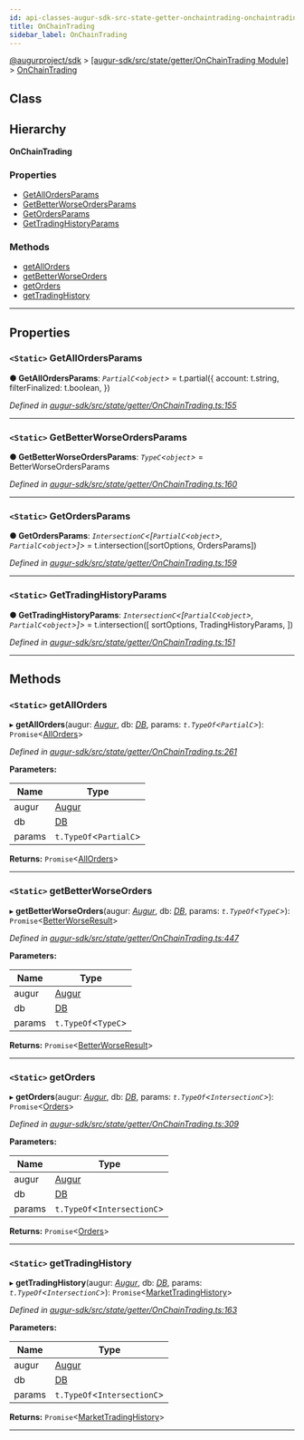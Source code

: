 ```yaml
---
id: api-classes-augur-sdk-src-state-getter-onchaintrading-onchaintrading
title: OnChainTrading
sidebar_label: OnChainTrading
---
```


[@augurproject/sdk](api-readme.md) > [[augur-sdk/src/state/getter/OnChainTrading Module]](api-modules-augur-sdk-src-state-getter-onchaintrading-module.md) > [OnChainTrading](api-classes-augur-sdk-src-state-getter-onchaintrading-onchaintrading.md)

## Class

## Hierarchy

**OnChainTrading**

### Properties

* [GetAllOrdersParams](api-classes-augur-sdk-src-state-getter-onchaintrading-onchaintrading.md#getallordersparams)
* [GetBetterWorseOrdersParams](api-classes-augur-sdk-src-state-getter-onchaintrading-onchaintrading.md#getbetterworseordersparams)
* [GetOrdersParams](api-classes-augur-sdk-src-state-getter-onchaintrading-onchaintrading.md#getordersparams)
* [GetTradingHistoryParams](api-classes-augur-sdk-src-state-getter-onchaintrading-onchaintrading.md#gettradinghistoryparams)

### Methods

* [getAllOrders](api-classes-augur-sdk-src-state-getter-onchaintrading-onchaintrading.md#getallorders)
* [getBetterWorseOrders](api-classes-augur-sdk-src-state-getter-onchaintrading-onchaintrading.md#getbetterworseorders)
* [getOrders](api-classes-augur-sdk-src-state-getter-onchaintrading-onchaintrading.md#getorders)
* [getTradingHistory](api-classes-augur-sdk-src-state-getter-onchaintrading-onchaintrading.md#gettradinghistory)

---

## Properties

<a id="getallordersparams"></a>

### `<Static>` GetAllOrdersParams

**● GetAllOrdersParams**: *`PartialC`<`object`>* =  t.partial({
    account: t.string,
    filterFinalized: t.boolean,
  })

*Defined in [augur-sdk/src/state/getter/OnChainTrading.ts:155](https://github.com/AugurProject/augur/blob/304ca83772/packages/augur-sdk/src/state/getter/OnChainTrading.ts#L155)*

___
<a id="getbetterworseordersparams"></a>

### `<Static>` GetBetterWorseOrdersParams

**● GetBetterWorseOrdersParams**: *`TypeC`<`object`>* =  BetterWorseOrdersParams

*Defined in [augur-sdk/src/state/getter/OnChainTrading.ts:160](https://github.com/AugurProject/augur/blob/304ca83772/packages/augur-sdk/src/state/getter/OnChainTrading.ts#L160)*

___
<a id="getordersparams"></a>

### `<Static>` GetOrdersParams

**● GetOrdersParams**: *`IntersectionC`<[`PartialC`<`object`>, `PartialC`<`object`>]>* =  t.intersection([sortOptions, OrdersParams])

*Defined in [augur-sdk/src/state/getter/OnChainTrading.ts:159](https://github.com/AugurProject/augur/blob/304ca83772/packages/augur-sdk/src/state/getter/OnChainTrading.ts#L159)*

___
<a id="gettradinghistoryparams"></a>

### `<Static>` GetTradingHistoryParams

**● GetTradingHistoryParams**: *`IntersectionC`<[`PartialC`<`object`>, `PartialC`<`object`>]>* =  t.intersection([
    sortOptions,
    TradingHistoryParams,
  ])

*Defined in [augur-sdk/src/state/getter/OnChainTrading.ts:151](https://github.com/AugurProject/augur/blob/304ca83772/packages/augur-sdk/src/state/getter/OnChainTrading.ts#L151)*

___

## Methods

<a id="getallorders"></a>

### `<Static>` getAllOrders

▸ **getAllOrders**(augur: *[Augur](api-classes-augur-sdk-src-augur-augur.md)*, db: *[DB](api-classes-augur-sdk-src-state-db-db-db.md)*, params: *`t.TypeOf`<`PartialC`>*): `Promise`<[AllOrders](api-interfaces-augur-sdk-src-state-getter-onchaintrading-allorders.md)>

*Defined in [augur-sdk/src/state/getter/OnChainTrading.ts:261](https://github.com/AugurProject/augur/blob/304ca83772/packages/augur-sdk/src/state/getter/OnChainTrading.ts#L261)*

**Parameters:**

| Name | Type |
| ------ | ------ |
| augur | [Augur](api-classes-augur-sdk-src-augur-augur.md) |
| db | [DB](api-classes-augur-sdk-src-state-db-db-db.md) |
| params | `t.TypeOf`<`PartialC`> |

**Returns:** `Promise`<[AllOrders](api-interfaces-augur-sdk-src-state-getter-onchaintrading-allorders.md)>

___
<a id="getbetterworseorders"></a>

### `<Static>` getBetterWorseOrders

▸ **getBetterWorseOrders**(augur: *[Augur](api-classes-augur-sdk-src-augur-augur.md)*, db: *[DB](api-classes-augur-sdk-src-state-db-db-db.md)*, params: *`t.TypeOf`<`TypeC`>*): `Promise`<[BetterWorseResult](api-interfaces-augur-sdk-src-state-getter-onchaintrading-betterworseresult.md)>

*Defined in [augur-sdk/src/state/getter/OnChainTrading.ts:447](https://github.com/AugurProject/augur/blob/304ca83772/packages/augur-sdk/src/state/getter/OnChainTrading.ts#L447)*

**Parameters:**

| Name | Type |
| ------ | ------ |
| augur | [Augur](api-classes-augur-sdk-src-augur-augur.md) |
| db | [DB](api-classes-augur-sdk-src-state-db-db-db.md) |
| params | `t.TypeOf`<`TypeC`> |

**Returns:** `Promise`<[BetterWorseResult](api-interfaces-augur-sdk-src-state-getter-onchaintrading-betterworseresult.md)>

___
<a id="getorders"></a>

### `<Static>` getOrders

▸ **getOrders**(augur: *[Augur](api-classes-augur-sdk-src-augur-augur.md)*, db: *[DB](api-classes-augur-sdk-src-state-db-db-db.md)*, params: *`t.TypeOf`<`IntersectionC`>*): `Promise`<[Orders](api-interfaces-augur-sdk-src-state-getter-onchaintrading-orders.md)>

*Defined in [augur-sdk/src/state/getter/OnChainTrading.ts:309](https://github.com/AugurProject/augur/blob/304ca83772/packages/augur-sdk/src/state/getter/OnChainTrading.ts#L309)*

**Parameters:**

| Name | Type |
| ------ | ------ |
| augur | [Augur](api-classes-augur-sdk-src-augur-augur.md) |
| db | [DB](api-classes-augur-sdk-src-state-db-db-db.md) |
| params | `t.TypeOf`<`IntersectionC`> |

**Returns:** `Promise`<[Orders](api-interfaces-augur-sdk-src-state-getter-onchaintrading-orders.md)>

___
<a id="gettradinghistory"></a>

### `<Static>` getTradingHistory

▸ **getTradingHistory**(augur: *[Augur](api-classes-augur-sdk-src-augur-augur.md)*, db: *[DB](api-classes-augur-sdk-src-state-db-db-db.md)*, params: *`t.TypeOf`<`IntersectionC`>*): `Promise`<[MarketTradingHistory](api-interfaces-augur-sdk-src-state-getter-onchaintrading-markettradinghistory.md)>

*Defined in [augur-sdk/src/state/getter/OnChainTrading.ts:163](https://github.com/AugurProject/augur/blob/304ca83772/packages/augur-sdk/src/state/getter/OnChainTrading.ts#L163)*

**Parameters:**

| Name | Type |
| ------ | ------ |
| augur | [Augur](api-classes-augur-sdk-src-augur-augur.md) |
| db | [DB](api-classes-augur-sdk-src-state-db-db-db.md) |
| params | `t.TypeOf`<`IntersectionC`> |

**Returns:** `Promise`<[MarketTradingHistory](api-interfaces-augur-sdk-src-state-getter-onchaintrading-markettradinghistory.md)>

___


